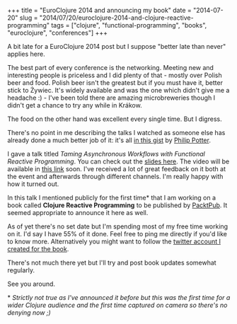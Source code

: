 +++
title = "EuroClojure 2014 and announcing my book"
date = "2014-07-20"
slug = "2014/07/20/euroclojure-2014-and-clojure-reactive-programming"
tags = ["clojure", "functional-programming", "books", "euroclojure", "conferences"]
+++

A bit late for a EuroClojure 2014 post but I suppose "better late than never" applies here.

The best part of every conference is the networking. Meeting new and interesting people is priceless and I did plenty of that - mostly over Polish beer and food. Polish beer isn't the greatest but if you must have it, better stick to Żywiec. It's widely available and was the one which didn't give me a headache :) - I've been told there are amazing microbreweries though I didn't get a chance to try any while in Krákow.

The food on the other hand was excellent every single time. But I digress.


There's no point in me describing the talks I watched as someone else has already done a 
much better job of it: it's all [in this gist](https://gist.github.com/philandstuff/299cda371c7e74b03f18) by [Philip Potter](https://twitter.com/philandstuff).

I gave a talk titled *Taming Asynchronous Workflows with Functional Reactive Programming*. You can check out the [slides here](http://www.slideshare.net/borgesleonardo/functional-reactive-programming-compositional-event-systems). The video will be available in  [this link](https://vimeo.com/100688924) soon. I've received a lot of great feedback on it both at the event and afterwards through different channels. I'm really happy with how it turned out.

In this talk I mentioned publicly for the first time\* that I am working on a book called **Clojure Reactive Programming** to be published by [PacktPub](http://www.packtpub.com/). It seemed appropriate to announce it here as well.

As of yet there's no set date but I'm spending most of my free time working on it. I'd say I have 55% of it done. Feel free to ping me directly if you'd like to know more. Alternatively you might want to follow the [twitter account I created for the book](https://twitter.com/CljReactiveProg).

There's not much there yet but I'll try and post book updates somewhat regularly.

See you around.


\* *Strictly not true as I've announced it before but this was the first time for a wider Clojure audience and the first time captured on camera so there's no denying now ;)*
